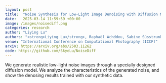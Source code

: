 ```yaml
---
layout: post
title:  "Noise Synthesis for Low-Light Image Denoising with Diffusion Models"
date:   2025-03-14 11:59:59 +00:00
image: /images/noisediff.png
categories: research
author: "Liying Lu"
authors: "<strong>Liying Lu</strong>, Raphaël Achddou, Sabine Süsstrunk"
venue: "International Conference on Computational Photography (ICCP)"
arxiv: https://arxiv.org/abs/2503.11262
code: https://github.com/SkyeLu/NoiseDiff
---
```

We generate realistic low-light noise images through a specially designed diffusion model. We analyze the characteristics of the generated noise, and show the denosing results trained with our synthetic data.